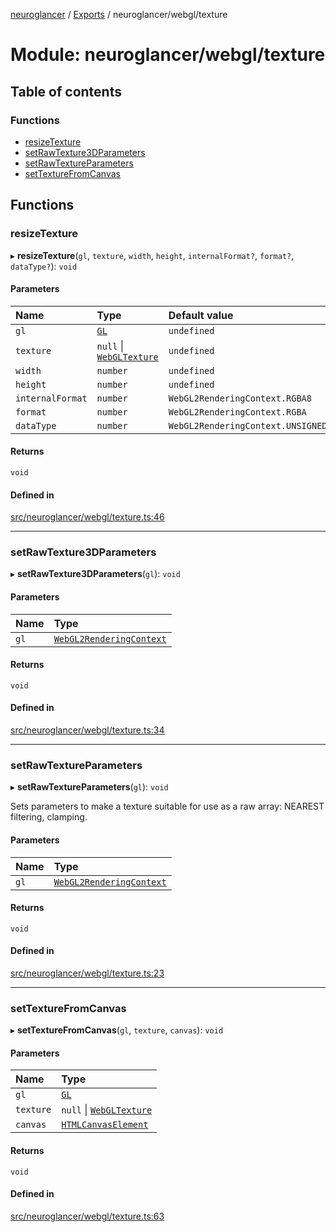 [neuroglancer](../README.md) / [Exports](../modules.md) / neuroglancer/webgl/texture

# Module: neuroglancer/webgl/texture

## Table of contents

### Functions

- [resizeTexture](neuroglancer_webgl_texture.md#resizetexture)
- [setRawTexture3DParameters](neuroglancer_webgl_texture.md#setrawtexture3dparameters)
- [setRawTextureParameters](neuroglancer_webgl_texture.md#setrawtextureparameters)
- [setTextureFromCanvas](neuroglancer_webgl_texture.md#settexturefromcanvas)

## Functions

### resizeTexture

▸ **resizeTexture**(`gl`, `texture`, `width`, `height`, `internalFormat?`, `format?`, `dataType?`): `void`

#### Parameters

| Name | Type | Default value |
| :------ | :------ | :------ |
| `gl` | [`GL`](../interfaces/neuroglancer_webgl_context.GL.md) | `undefined` |
| `texture` | ``null`` \| [`WebGLTexture`](main_module._internal_.md#webgltexture) | `undefined` |
| `width` | `number` | `undefined` |
| `height` | `number` | `undefined` |
| `internalFormat` | `number` | `WebGL2RenderingContext.RGBA8` |
| `format` | `number` | `WebGL2RenderingContext.RGBA` |
| `dataType` | `number` | `WebGL2RenderingContext.UNSIGNED_BYTE` |

#### Returns

`void`

#### Defined in

[src/neuroglancer/webgl/texture.ts:46](https://github.com/ActiveBrainAtlas2/neuroglancer/blob/034b457d/src/neuroglancer/webgl/texture.ts#L46)

___

### setRawTexture3DParameters

▸ **setRawTexture3DParameters**(`gl`): `void`

#### Parameters

| Name | Type |
| :------ | :------ |
| `gl` | [`WebGL2RenderingContext`](main_module._internal_.md#webgl2renderingcontext) |

#### Returns

`void`

#### Defined in

[src/neuroglancer/webgl/texture.ts:34](https://github.com/ActiveBrainAtlas2/neuroglancer/blob/034b457d/src/neuroglancer/webgl/texture.ts#L34)

___

### setRawTextureParameters

▸ **setRawTextureParameters**(`gl`): `void`

Sets parameters to make a texture suitable for use as a raw array: NEAREST
filtering, clamping.

#### Parameters

| Name | Type |
| :------ | :------ |
| `gl` | [`WebGL2RenderingContext`](main_module._internal_.md#webgl2renderingcontext) |

#### Returns

`void`

#### Defined in

[src/neuroglancer/webgl/texture.ts:23](https://github.com/ActiveBrainAtlas2/neuroglancer/blob/034b457d/src/neuroglancer/webgl/texture.ts#L23)

___

### setTextureFromCanvas

▸ **setTextureFromCanvas**(`gl`, `texture`, `canvas`): `void`

#### Parameters

| Name | Type |
| :------ | :------ |
| `gl` | [`GL`](../interfaces/neuroglancer_webgl_context.GL.md) |
| `texture` | ``null`` \| [`WebGLTexture`](main_module._internal_.md#webgltexture) |
| `canvas` | [`HTMLCanvasElement`](main_module._internal_.md#htmlcanvaselement) |

#### Returns

`void`

#### Defined in

[src/neuroglancer/webgl/texture.ts:63](https://github.com/ActiveBrainAtlas2/neuroglancer/blob/034b457d/src/neuroglancer/webgl/texture.ts#L63)
